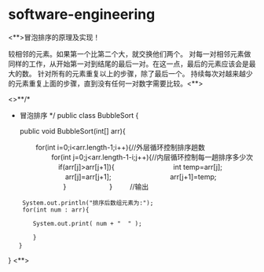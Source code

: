 # software-engineering

<**>冒泡排序的原理及实现！


较相邻的元素。如果第一个比第二个大，就交换他们两个。 
对每一对相邻元素做同样的工作，从开始第一对到结尾的最后一对。在这一点，最后的元素应该会是最大的数。 
针对所有的元素重复以上的步骤，除了最后一个。
持续每次对越来越少的元素重复上面的步骤，直到没有任何一对数字需要比较。<**>


<>**/*
 * 冒泡排序
 */
public class BubbleSort {
　　
 
   public void BubbleSort(int[] arr){
 
　　　　for(int i=0;i<arr.length-1;i++){//外层循环控制排序趟数
　　　　　　
      for(int j=0;j<arr.length-1-i;j++){//内层循环控制每一趟排序多少次
　　　　　　　
       if(arr[j]>arr[j+1]){
　　　　　　　　
        int temp=arr[j];
　　　　　　　　
        arr[j]=arr[j+1];
　　　　　　　　
        arr[j+1]=temp;
　　　　　　　　}
　　　　　　}
　　
        //输出
 
        System.out.println("排序后数组元素为:");
        for(int num : arr){
 
           System.out.print( num + "  " );
 
           }
       }　　
 
} <**>
 
